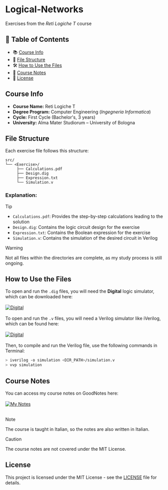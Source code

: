 # Logical-Networks
Exercises from the *Reti Logiche T* course

## 📌 Table of Contents
- 📚 [Course Info](#course-info)
- 📁 [File Structure](#file-structure)
- 🛠️ [How to Use the Files](#how-to-use-the-files)
- 📝 [Course Notes](#course-notes)
- 📄 [License](#license)

## Course Info
- **Course Name:** Reti Logiche T  
- **Degree Program:** Computer Engineering (*Ingegneria Informatica*)  
- **Cycle:** First Cycle (Bachelor's, 3 years)  
- **University:** Alma Mater Studiorum – University of Bologna 

## File Structure
Each exercise file follows this structure: 

```
src/
└── <Exercise>/
     ├── Calculations.pdf  
     ├── Design.dig  
     ├── Expression.txt  
     └── Simulation.v
```

### **Explanation:**
> [!TIP]
> - `Calculations.pdf`: Provides the step-by-step calculations leading to the solution
> - `Design.dig`: Contains the logic circuit design for the exercise  
> - `Expression.txt`: Contains the Boolean expression for the exercise  
> - `Simulation.v`: Contains the simulation of the desired circuit in Verilog

> [!WARNING]
> Not all files within the directories are complete, as my study process is still ongoing.

## How to Use the Files
To open and run the `.dig` files, you will need the **Digital** logic simulator, which can be downloaded here:  
</br>
[![Digital](https://img.shields.io/badge/Digital-hneemann-lightgreen?style=flat)](https://github.com/hneemann/Digital)  
</br>
To open and run the `.v` files, you will need a Verilog simulator like iVerilog, which can be found here:  
</br>
[![Digital](https://img.shields.io/badge/Icarus%20Verilog-steveicarus-red?style=flat)](https://github.com/hneemann/Digital)  
</br>
Then, to compile and run the Verilog file, use the following commands in Terminal:
```bash
> iverilog -o simulation <DIR_PATH>/simulation.v
> vvp simulation
```

## Course Notes
You can access my course notes on GoodNotes here:    
</br>
[![My Notes](https://img.shields.io/badge/GoodNotes-Italian-blue?style=flat)](https://web.goodnotes.com/s/s08mGi8vn1NuIpHo8Euquu)
</br>
</br>
> [!NOTE]
> The course is taught in Italian, so the notes are also written in Italian.  

> [!CAUTION]
> The course notes are not covered under the MIT License.
## License

This project is licensed under the MIT License - see the [LICENSE](LICENSE) file for details.

